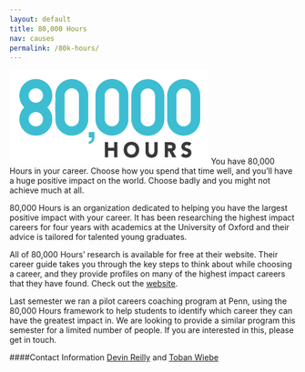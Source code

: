 ```yaml
---
layout: default
title: 80,000 Hours
nav: causes
permalink: /80k-hours/
---
```

![](/assets/80k.png)
You have 80,000 Hours in your career.
Choose how you spend that time well, and you’ll have a huge positive impact on the world.
Choose badly and you might not achieve much at all.

80,000 Hours is an organization dedicated to helping you have the largest positive impact with your career.
It has been researching the highest impact careers for four years with academics at the University of Oxford and their advice is tailored for talented young graduates. 

All of 80,000 Hours’ research is available for free at their website.
Their career guide takes you through the key steps to think about while choosing a career, and they provide profiles on many of the highest impact careers that they have found.
Check out the [website](https://80000hours.org/).

Last semester we ran a pilot careers coaching program at Penn, using the 80,000 Hours framework to help students to identify which career they can have the greatest impact in.
We are looking to provide a similar program this semester for a limited number of people.
If you are interested in this, please get in touch.

####Contact Information
[Devin Reilly](/team/#Devin-Reilly) and [Toban Wiebe](/team/#Toban-Wiebe)
